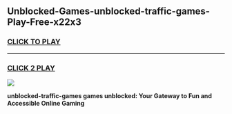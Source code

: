 
## Unblocked-Games-unblocked-traffic-games-Play-Free-x22x3
<h3>
<a href="https://premium76.site?title=unblocked-traffic-games&ref=23A">CLICK TO PLAY</a></h3>
<hr>

<h3>
<a href="https://premium76.site?title=unblocked-traffic-games&ref=23A">CLICK 2 PLAY</a>
  
</h3>

<a href="https://premium76.site?title=unblocked-traffic-games&ref=23A"><img src="https://clearcache.store/games.png"></a>


**unblocked-traffic-games games unblocked: Your Gateway to Fun and Accessible Online Gaming**
